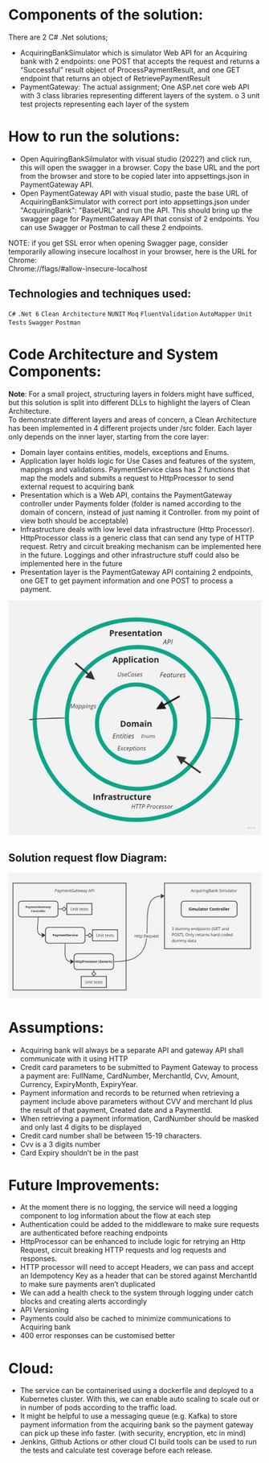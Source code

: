 # Components of the solution:
There are 2 C# .Net solutions; 
-	AcquiringBankSimulator which is simulator Web API for an Acquiring bank with 2 endpoints: one POST that accepts the request and returns a “Successful” result object of ProcessPaymentResult, and one GET endpoint that returns an object of RetrievePaymentResult  
-	PaymentGateway: The actual assignment; One ASP.net core web API with 3 class libraries representing different layers of the system.
o	3 unit test projects representing each layer of the system


# How to run the solutions:
-	Open AquiringBankSilmulator with visual studio (2022?) and click run, this will open the swagger in a browser. Copy the base URL and the port from the browser and store to be copied later into appsettings.json in PaymentGateway API.
-	Open PaymentGateway API with visual studio, paste the base URL of AcquiringBankSimulator with correct port into appsettings.json under "AcquiringBank": "BaseURL" and run the API. This should bring up the swagger page for PaymentGateway API that consist of 2 endpoints. You can use Swagger or Postman to call these 2 endpoints.


NOTE: if you get SSL error when opening Swagger page, consider temporarily allowing insecure localhost in your browser, here is the URL for Chrome:  
Chrome://flags/#allow-insecure-localhost

## Technologies and techniques used:

`C#`
`.Net 6`
`Clean Architecture`
`NUNIT`
`Moq`
`FluentValidation`
`AutoMapper`
`Unit Tests`
`Swagger`
`Postman`

# Code Architecture and System Components:
**Note**: For a small project, structuring layers in folders might have sufficed, but this solution is split into different DLLs to highlight the layers of Clean Architecture.</br>
To demonstrate different layers and areas of concern, a Clean Architecture has been implemented in 4 different projects under /src  folder. Each layer only depends on the inner layer, starting from the core layer:
-	Domain layer contains entities, models, exceptions and Enums. 
-	Application layer holds  logic for Use Cases and features of the system, mappings and validations. PaymentService class has 2 functions that map the models and submits a request to HttpProcessor to send external request to acquiring bank 
-   Presentation which is a Web API, contains the PaymentGateway controller under Payments folder (folder is named according to the domain of concern, instead of just naming it Controller. from my point of view both should be acceptable)
-	Infrastructure deals with low level data infrastructure (Http Processor). HttpProcessor class is a generic class that can send any type of HTTP request. Retry and circuit breaking mechanism can be implemented here in the future. Loggings and other infrastructure stuff could also be implemented here in the future
-	Presentation layer is the PaymentGateway API containing 2 endpoints, one GET to get payment information and one POST to process a payment.

![Diagram](https://github.com/hmirzadeh/Payments/blob/master/OnionArchitecture.jpg)


## Solution request flow Diagram:
![Diagram](https://github.com/hmirzadeh/Payments/blob/master/Diagram.jpg)

# Assumptions: 
-	Acquiring bank will always be a separate API and gateway API shall communicate with it using HTTP
-	Credit card parameters to be submitted to Payment Gateway to process a payment are: FullName, CardNumber, MerchantId, Cvv, Amount, Currency, ExpiryMonth, ExpiryYear. 
-	Payment information and records to be returned when retrieving a payment include above parameters without CVV and merchant Id plus the result of that payment, Created date and a PaymentId.
-	When retrieving a payment information, CardNumber should be masked and only last 4 digits to be displayed
-	Credit card number shall be between 15-19 characters.
-	Cvv is a 3 digits number
-	Card Expiry shouldn’t be in the past



# Future Improvements: 
-	At the moment there is no logging, the service will need a logging component to log information about the flow at each step
-	Authentication could be added to the middleware to make sure requests are authenticated before reaching endpoints
-	HttpProcessor can be enhanced to include logic for retrying an Http Request, circuit breaking HTTP requests and log requests and responses.
-	HTTP processor will need  to accept Headers, we can pass and accept an Idempotency Key as a header that can be stored against MerchantId to make sure payments aren’t duplicated
-	We can add a health check to the system through logging under catch blocks and creating alerts accordingly
-	API Versioning 
-	Payments could also be cached to minimize communications to Acquiring bank 
-   400 error responses can be customised better

# Cloud:
-	The service can be containerised using a dockerfile and deployed to a Kubernetes cluster. With this, we can enable auto scaling to scale out or in number of pods according to the traffic load.
-	It might be helpful to use a messaging queue (e.g. Kafka) to store payment information from the acquiring bank so the payment gateway can pick up these info faster. (with security, encryption, etc in mind)
-	Jenkins, Github Actions or other cloud CI build tools can be used to run the tests and calculate test coverage before each release.

